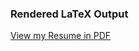 ### Rendered LaTeX Output
[View my Resume in PDF](https://github.com/enestvedto/Resume/raw/16cbfc83dab5ff92a09840b3f4547adf4d09fbc9/OwenEnestvedtResume.pdf)

